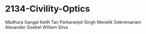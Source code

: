 # 2134-Civility-Optics

Madhura Gangal
Keith Tan
Parkaranjot Singh
Menelik Gebremariam
Alexander Goebel
William Silva
